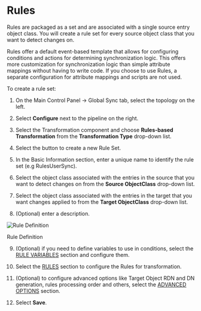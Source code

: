 # Rules

Rules are packaged as a set and are associated with a single source entry object class. You will create a rule set for every source object class that you want to detect changes on.

Rules offer a default event-based template that allows for configuring conditions and actions for determining synchronization logic. This offers more customization for synchronization logic than simple attribute mappings without having to write code. If you choose to use Rules, a separate configuration for attribute mappings and scripts are not used.

To create a rule set:

1.  On the Main Control Panel -> Global Sync tab, select the topology on the left.

2.  Select **Configure** next to the pipeline on the right.

3.  Select the Transformation component and choose **Rules-based Transformation** from the **Transformation Type** drop-down list.

4.  Select the button to create a new Rule Set.

5.  In the Basic Information section, enter a unique name to identify the rule set (e.g RulesUserSync).

6.  Select the object class associated with the entries in the source that you want to detect changes on from the **Source ObjectClass** drop-down list.

7.  Select the object class associated with the entries in the target that you want changes applied to from the **Target ObjectClass** drop-down list.

8.  (Optional) enter a description.

![Rule Definition](../media/image70.png)

Rule Definition
<!-- markdownlint-disable ol-prefix -->
9. (Optional) if you need to define variables to use in conditions, select the [RULE VARIABLES](configure-rule-variables.md#configure-rule-variables) section and configure them.

10.  Select the [RULES](global-sync-guide.md#configure-rules) section to configure the Rules for transformation.

11.  (Optional) to configure advanced options like Target Object RDN and DN generation, rules processing order and others, select the [ADVANCED OPTIONS](../configure-rules/identity-linkage.md#identity-linkage) section.

12.  Select **Save**.
<!-- markdownlint-enable ol-prefix -->
